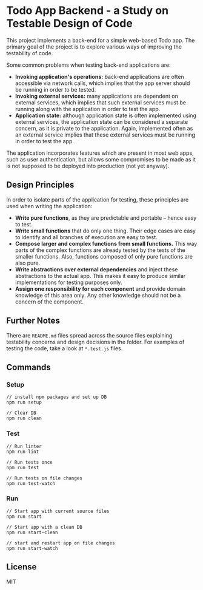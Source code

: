 # Todo App Backend - a Study on Testable Design of Code

This project implements a back-end for a simple web-based Todo app. The primary goal of the project is to explore various ways of improving the testability of code.

Some common problems when testing back-end applications are:
- __Invoking application's operations:__ back-end applications are often accessible via network calls, which implies that the app server should be running in order to be tested.
- __Invoking external services:__ many applications are dependent on external services, which implies that such external services must be running along with the application in order to test the app.
- __Application state:__ although application state is often implemented using external services, the application state can be considered a separate concern, as it is private to the application. Again, implemented often as an external service implies that these external services must be running in order to test the app.

The application incorporates features which are present in most web apps, such as user authentication, but allows some compromises to be made as it is not supposed to be deployed into production (not yet anyway).

## Design Principles

In order to isolate parts of the application for testing, these principles are used when writing the application:
- __Write pure functions__, as they are predictable and portable – hence easy to test.
- __Write small functions__ that do only one thing. Their edge cases are easy to identify and all branches of execution are easy to test.
- __Compose larger and complex functions from small functions.__ This way parts of the complex functions are already tested by the tests of the smaller functions. Also, functions composed of only pure functions are also pure.
- __Write abstractions over external dependencies__ and inject these abstractions to the actual app. This makes it easy to produce similar implementations for testing purposes only.
- __Assign one responsibility for each component__ and provide domain knowledge of this area only. Any other knowledge should not be a concern of the component.

## Further Notes

There are `README.md` files spread across the source files explaining testability concerns and design decisions in the folder. For examples of testing the code, take a look at `*.test.js` files.

## Commands
### Setup

```
// install npm packages and set up DB
npm run setup

// Clear DB
npm run clean
```

### Test

```
// Run linter
npm run lint

// Run tests once
npm run test

// Run tests on file changes
npm run test-watch
```

### Run
```
// Start app with current source files
npm run start

// Start app with a clean DB
npm run start-clean

// start and restart app on file changes
npm run start-watch
```

## License

MIT
